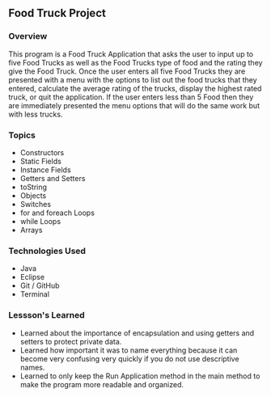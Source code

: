 ## Food Truck Project

### Overview

This program is a Food Truck Application that asks the user to input up to five Food Trucks as well as the Food Trucks type of food and the rating they give the Food Truck. Once the user enters all five Food Trucks they are presented with a menu with the options to list out the food trucks that they entered, calculate the average rating of the trucks, display the highest rated truck, or quit the application. If the user enters less than 5 Food then they are immediately presented the menu options that will do the same work but with less trucks.

### Topics

* Constructors
* Static Fields
* Instance Fields
* Getters and Setters
* toString
* Objects
* Switches
* for and foreach Loops
* while Loops
* Arrays

### Technologies Used
* Java
* Eclipse
* Git / GitHub
* Terminal

### Lessson's Learned
* Learned about the importance of encapsulation and using getters and setters to protect private data.
* Learned how important it was to name everything because it can become very confusing very quickly if you do not use descriptive names.
* Learned to only keep the Run Application method in the main method to make the program more readable and organized.

